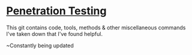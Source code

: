# [Penetration Testing](https://h1dz.github.io/Pen-Testing/)


This git contains code, tools, methods & other miscellaneous commands I've taken down that I've found helpful.

~Constantly being updated
